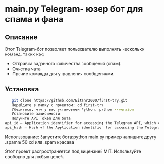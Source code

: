 # main.py Telegram- юзер бот для спама и фана
## Описание
Этот Telegram-бот позволяет пользователю выполнять несколько команд, таких как:
- Отправка заданного количества сообщений (спам).
- Очистка чата.
- Прочие команды для управления сообщениями.
## Установка
```bash
   git clone https://github.com/Eitanr2000/first-try.git
   Перейдите в папку с проектом: cd first-try
   Убедитесь, что у вас установлен Python: python --version
   Установите зависимости:
   Получите API Token для бота 
api_id — Application identifier for accessing the Telegram API, which can be obtained at https://my.telegram.org.
api_hash — Hash of the Application identifier for accessing the Telegram API, which can be obtained at https://my.telegram.org.
```
Использование:
  Запустите бота:python main.py
  пример
  напишите другу
  .spamm 50 xd
  или .spam красава

Этот проект распространяется под лицензией MIT. Используйте свободно для любых целей.
